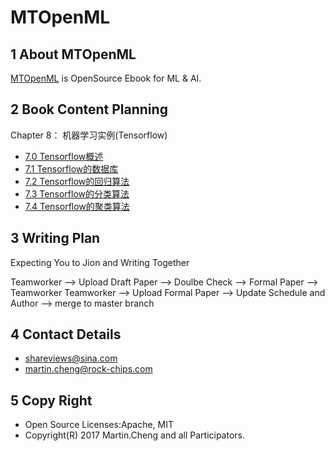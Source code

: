# MTOpenML

## 1 About MTOpenML

[MTOpenML](https://github.com/MTMediaDev/MTOpenML) is OpenSource Ebook for  ML & AI.

## 2 Book Content Planning

Chapter 8： 机器学习实例(Tensorflow)

* [7.0 Tensorflow概述](./80-tensorflow-overover.md)
* [7.1 Tensorflow的数据库](./81-tensorflow-dataset.md)
* [7.2 Tensorflow的回归算法](./82-tensorflow-regression.md)
* [7.3 Tensorflow的分类算法](./83-tensorflow-classification.md)
* [7.4 Tensorflow的聚类算法](./84-tensorflow-clustering.md)

## 3 Writing Plan

Expecting You to Jion and Writing Together

Teamworker --> Upload Draft Paper  --> Doulbe Check --> Formal Paper -->  Teamworker
Teamworker --> Upload Formal Paper --> Update Schedule and Author --> merge to master branch

## 4 Contact Details

* shareviews@sina.com
* martin.cheng@rock-chips.com

## 5 Copy Right

* Open Source Licenses:Apache, MIT
* Copyright(R) 2017 Martin.Cheng and all Participators.
